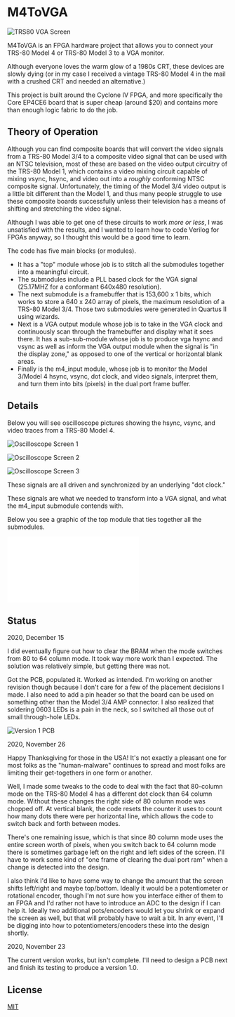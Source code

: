 # M4ToVGA

![TRS80 VGA Screen](img/TRS80VGAScreen.jpg?raw=true "TRS80 VGA Screen")

M4ToVGA is an FPGA hardware project that allows you to connect your TRS-80 Model 4 or TRS-80 Model 3 to a VGA monitor.  

Although everyone loves the warm glow of a 1980s CRT, these devices are slowly dying (or in my case I received a vintage TRS-80 Model 4 in the mail with a crushed CRT and needed an alternative.)

This project is built around the Cyclone IV FPGA, and more specifically the Core EP4CE6 board that is super cheap (around $20) and contains more than enough logic fabric to do the job.

## Theory of Operation

Although you can find composite boards that will convert the video signals from a TRS-80 Model 3/4 to a composite video signal that can be used with an NTSC television, most of these are based on the video output circuitry of the TRS-80 Model 1, which contains a video mixing circuit capable of mixing vsync, hsync, and video out into a *roughly* conforming NTSC composite signal.  Unfortunately, the timing of the Model 3/4 video output is a little bit different than the Model 1, and thus many people struggle to use these composite boards successfully unless their television has a means of shifting and stretching the video signal.

Although I was able to get one of these circuits to work *more or less*, I was unsatisfied with the results, and I wanted to learn how to code Verilog for FPGAs anyway, so I thought this would be a good time to learn.

The code has five main blocks (or modules).  

* It has a "top" module whose job is to stitch all the submodules together into a meaningful circuit.  
* The submodules include a PLL based clock for the VGA signal (25.17MHZ for a conformant 640x480 resolution).  
* The next submodule is a framebuffer that is 153,600 x 1 bits, which works to store a 640 x 240 array of pixels, the maximum resolution of a TRS-80 Model 3/4.  Those two submodules were generated in Quartus II using wizards.  
* Next is a VGA output module whose job is to take in the VGA clock and continuously scan through the framebuffer and display what it sees there.  It has a sub-sub-module whose job is to produce vga hsync and vsync as well as inform the VGA output module when the signal is "in the display zone," as opposed to one of the vertical or horizontal blank areas.
* Finally is the m4_input module, whose job is to monitor the Model 3/Model 4 hsync, vsync, dot clock, and video signals, interpret them, and turn them into bits (pixels) in the dual port frame buffer.

## Details

Below you will see oscilloscope pictures showing the hsync, vsync, and video traces from a TRS-80 Model 4.  

![Oscilloscope Screen 1](img/OscilloscopeScreen1.jpg?raw=true "Oscilloscope Screen 1")

![Oscilloscope Screen 2](img/OscilloscopeScreen2.jpg?raw=true "Oscilloscope Screen 2")

![Oscilloscope Screen 3](img/OscilloscopeScreen3.jpg?raw=true "Oscilloscope Screen 3")

These signals are all driven and synchronized by an underlying "dot clock."

These signals are what we needed to transform into a VGA signal, and what the m4_input submodule contends with.

Below you see a graphic of the top module that ties together all the submodules.

![Top Module](img/TopModule.pdf?raw=true "Top Module")

## Status

2020, December 15

I did eventually figure out how to clear the BRAM when the mode switches from 80 to 64 column mode.  It took way more work than I expected.  The solution was 
relatively simple, but getting there was not.

Got the PCB, populated it.  Worked as intended.  I'm working on another revision though because I don't care for a few of the placement decisions I made.
I also need to add a pin header so that the board can be used on something other than the Model 3/4 AMP connector.  I also realized that soldering 0603 LEDs 
is a pain in the neck, so I switched all those out of small through-hole LEDs.

![Version 1 PCB](img/M4ToVGA_BoardPic.jpg?raw=true "Version 1 PCB")

2020, November 26

Happy Thanksgiving for those in the USA!  It's not exactly a pleasant one for most folks as the "human-malware" continues to spread and 
most folks are limiting their get-togethers in one form or another.

Well, I made some tweaks to the code to deal with the fact that 80-column mode on the TRS-80 Model 4 has a different dot clock than 
64 column mode.  Without these changes the right side of 80 column mode was chopped off.  At vertical blank, the code resets the 
counter it uses to count how many dots there were per horizontal line, which allows the code to switch back and forth between modes.

There's one remaining issue, which is that since 80 column mode uses the entire screen worth of pixels, when you switch back to 
64 column mode there is sometimes garbage left on the right and left sides of the screen.  I'll have to work some kind of "one frame of 
clearing the dual port ram" when a change is detected into the design.

I also think I'd like to have some way to change the amount that the screen shifts left/right and maybe top/bottom.  Ideally it would 
be a potentiometer or rotational encoder, though I'm not sure how you interface either of them to an FPGA and I'd rather not have to 
introduce an ADC to the design if I can help it.  Ideally two additional pots/encoders would let you shrink or expand the screen as well,
but that will probably have to wait a bit.  In any event, I'll be digging into how to potentiometers/encoders these into the design shortly.

2020, November 23

The current version works, but isn't complete.  I'll need to design a PCB next and finish its testing to produce a version 1.0.


## License
[MIT](https://choosealicense.com/licenses/mit/)
